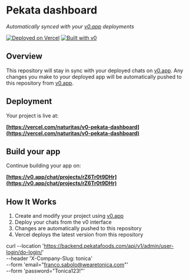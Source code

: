 # Pekata dashboard

_Automatically synced with your [v0.app](https://v0.app) deployments_

[![Deployed on Vercel](https://img.shields.io/badge/Deployed%20on-Vercel-black?style=for-the-badge&logo=vercel)](https://vercel.com/naturitas/v0-pekata-dashboard)
[![Built with v0](https://img.shields.io/badge/Built%20with-v0.app-black?style=for-the-badge)](https://v0.app/chat/projects/rZ6Tr0t9DHr)

## Overview

This repository will stay in sync with your deployed chats on [v0.app](https://v0.app).
Any changes you make to your deployed app will be automatically pushed to this repository from [v0.app](https://v0.app).

## Deployment

Your project is live at:

**[https://vercel.com/naturitas/v0-pekata-dashboard](https://vercel.com/naturitas/v0-pekata-dashboard)**

## Build your app

Continue building your app on:

**[https://v0.app/chat/projects/rZ6Tr0t9DHr](https://v0.app/chat/projects/rZ6Tr0t9DHr)**

## How It Works

1. Create and modify your project using [v0.app](https://v0.app)
2. Deploy your chats from the v0 interface
3. Changes are automatically pushed to this repository
4. Vercel deploys the latest version from this repository

curl --location 'https://backend.pekatafoods.com/api/v1/admin/user-login/do-login/' \
--header 'X-Company-Slug: tonica' \
--form 'email="franco.sabolo@wearetonica.com"' \
--form 'password="Tonica123!"'

